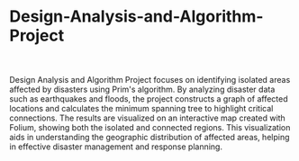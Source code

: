 # Design-Analysis-and-Algorithm-Project
<br><br>
Design Analysis and Algorithm Project focuses on identifying isolated areas affected by disasters using Prim's algorithm. By analyzing disaster data such as earthquakes and floods, the project constructs a graph of affected locations and calculates the minimum spanning tree to highlight critical connections. The results are visualized on an interactive map created with Folium, showing both the isolated and connected regions. This visualization aids in understanding the geographic distribution of affected areas, helping in effective disaster management and response planning.
